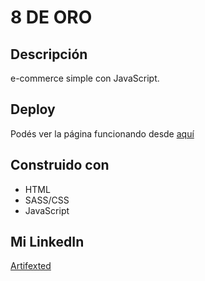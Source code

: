 # 8 DE ORO #

## Descripción ##
e-commerce simple con JavaScript.

## Deploy ##
Podés ver la página funcionando desde [aquí](https://aguslu0.github.io/8deoro/)

## Construido con ##
* HTML
* SASS/CSS
* JavaScript

## Mi LinkedIn ##
[Artifexted](https://www.linkedin.com/in/artifexted/)
